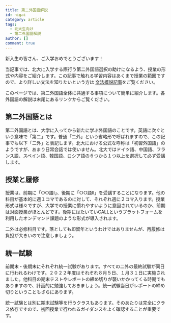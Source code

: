 ```yaml
---
title: 第二外国語解説
id: nigai
category: article
tags:
  - 北大生向け
  - 第二外国語解説
author: []
comment: true
---
```

新入生の皆さん、ご入学おめでとうございます！

当記事では、北大に入学する際行う第二外国語選択の助けになるよう、授業の形式や内容をご紹介します。この記事で触れる学習内容はあくまで授業の範囲ですので、より詳しい文法を知りたいという方は<!--\\\[タイトル](URL)-->
[文法概説記事](https://huling.org/tags?tag=%E6%96%87%E6%B3%95%E6%A6%82%E8%AA%AC)をご覧ください。

このページでは、第二外国語全体に共通する事項について簡単に紹介します。各外国語の解説は末尾にあるリンクからご覧ください。

## 第二外国語とは

第二外国語とは、大学に入ってから新たに学ぶ外国語のことです。英語に次ぐという意味で「第二」です。普通「二外」という省略形で呼ばれますので、この記事でも以下「二外」と表記します。北大における公式な呼称は「初習外国語」のようですが、あまり日常会話では使いません。北大ではドイツ語、中国語、フランス語、スペイン語、韓国語、ロシア語の６つから１つ以上を選択して必ず受講します。

## 授業と履修

授業は、前期に「○○語Ⅰ」、後期に「○○語Ⅱ」を受講することになります。他の科目が基本的に週１コマであるのに対して、それぞれ週に２コマ入ります。授業形式は様々ですが、大学での授業に慣れやすいように意図されているのか、前期は対面授業がほとんどです。後期にはたいていCALLというプラットフォームを利用したオンデマンド課題のような形式が導入されます。

二外は必修科目です。落としても即留年というわけではありませんが、再履修は負担が大きいので注意しましょう。

## 統一試験

前期末・後期末にそれぞれ統一試験があります。すべての二外の最終試験が同日に行われるわけです。２０２２年度はそれぞれ８月５日、１月３１日に実施されました。他科目の期末テストやレポートの締め切りが襲いかかってくる時期でもありますので、計画的に勉強しておきましょう。統一試験当日がレポートの締め切りということもざらにあります。

統一試験とは別に期末試験等を行うクラスもあります。そのあたりは完全にクラス依存ですので、初回授業で行われるガイダンスをよく確認することが重要です。

